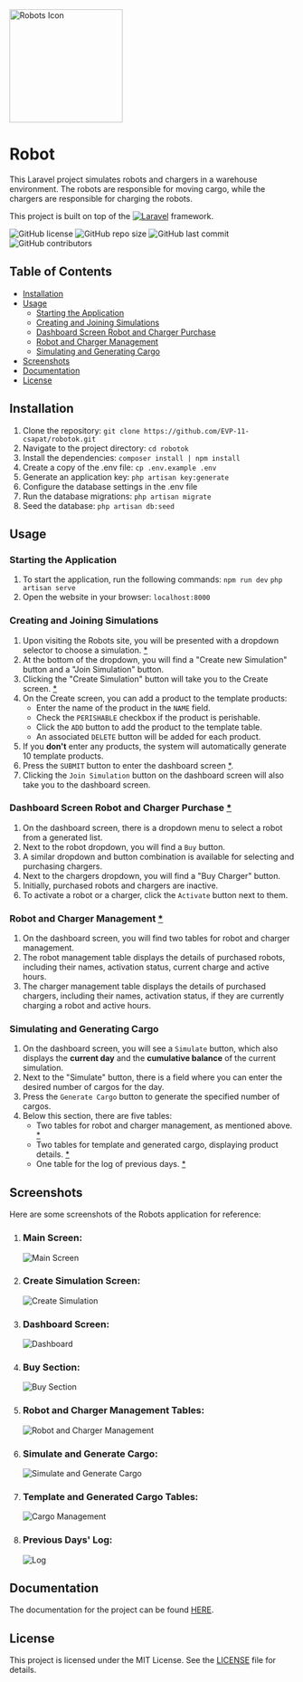<img src="https://robotok.fra1.cdn.digitaloceanspaces.com/icon.png" alt="Robots Icon" width="200px" title="Robots Icon" />

# Robot

This Laravel project simulates robots and chargers in a warehouse environment. The robots are responsible for moving cargo, while the chargers are responsible for charging the robots.

This project is built on top of the [![Laravel](https://img.shields.io/badge/Laravel-FF2D20?style=for-the-badge&logo=laravel&logoColor=white)](https://laravel.com/) framework.

![GitHub license](https://img.shields.io/github/license/EVP-11-csapat/robotok?style=for-the-badge)
![GitHub repo size](https://img.shields.io/github/repo-size/EVP-11-csapat/robotok?style=for-the-badge)
![GitHub last commit](https://img.shields.io/github/last-commit/EVP-11-csapat/robotok?style=for-the-badge)
![GitHub contributors](https://img.shields.io/github/contributors/EVP-11-csapat/robotok?style=for-the-badge)

## Table of Contents
- [Installation](#installation)
- [Usage](#usage)
  - [Starting the Application](#starting-the-application)
  - [Creating and Joining Simulations](#creating-and-joining-simulations)
  - [Dashboard Screen Robot and Charger Purchase](#dashboard-screen-robot-and-charger-purchase)
  - [Robot and Charger Management](#robot-and-charger-management)
  - [Simulating and Generating Cargo](#simulating-and-generating-cargo)
- [Screenshots](#screenshots)
- [Documentation](#documentation)
- [License](#license)

## Installation

1. Clone the repository: `git clone https://github.com/EVP-11-csapat/robotok.git`
2. Navigate to the project directory: `cd robotok`
3. Install the dependencies: `composer install | npm install`
4. Create a copy of the .env file: `cp .env.example .env`
5. Generate an application key: `php artisan key:generate`
6. Configure the database settings in the .env file
7. Run the database migrations: `php artisan migrate`
8. Seed the database: `php artisan db:seed`

## Usage

### Starting the Application
1. To start the application, run the following commands: `npm run dev` `php artisan serve`
2. Open the website in your browser: `localhost:8000`

### Creating and Joining Simulations
1. Upon visiting the Robots site, you will be presented with a dropdown selector to choose a simulation. [*](#main-screen)
2. At the bottom of the dropdown, you will find a "Create new Simulation" button and a "Join Simulation" button.
3. Clicking the "Create Simulation" button will take you to the Create screen. [*](#create-simulation-screen)
4. On the Create screen, you can add a product to the template products:
   - Enter the name of the product in the `NAME` field.
   - Check the `PERISHABLE` checkbox if the product is perishable.
   - Click the `ADD` button to add the product to the template table.
   - An associated `DELETE` button will be added for each product.
5. If you **don't** enter any products, the system will automatically generate 10 template products.
6. Press the `SUBMIT` button to enter the dashboard screen [*](#dashboard-screen).
7. Clicking the `Join Simulation` button on the dashboard screen will also take you to the dashboard screen.

### Dashboard Screen Robot and Charger Purchase [*](#buy-section)
1. On the dashboard screen, there is a dropdown menu to select a robot from a generated list.
2. Next to the robot dropdown, you will find a `Buy` button.
3. A similar dropdown and button combination is available for selecting and purchasing chargers.
4. Next to the chargers dropdown, you will find a "Buy Charger" button.
5. Initially, purchased robots and chargers are inactive.
6. To activate a robot or a charger, click the `Activate` button next to them.

### Robot and Charger Management [*](#robot-and-charger-management-tables)
1. On the dashboard screen, you will find two tables for robot and charger management.
2. The robot management table displays the details of purchased robots, including their names, activation status, current charge and active hours.
3. The charger management table displays the details of purchased chargers, including their names, activation status, if they are currently charging a robot and active hours.

### Simulating and Generating Cargo
1. On the dashboard screen, you will see a `Simulate` button, which also displays the **current day** and the **cumulative balance** of the current simulation.
2. Next to the "Simulate" button, there is a field where you can enter the desired number of cargos for the day.
3. Press the `Generate Cargo` button to generate the specified number of cargos.
4. Below this section, there are five tables:
   - Two tables for robot and charger management, as mentioned above. [*](#robot-and-charger-management-tables)
   - Two tables for template and generated cargo, displaying product details. [*](#template-and-generated-cargo-tables)
   - One table for the log of previous days. [*](#previous-days-log)

## Screenshots

Here are some screenshots of the Robots application for reference:

1. ### Main Screen:
   ![Main Screen](.github/images/main.png)

2. ### Create Simulation Screen:
   ![Create Simulation](.github/images/create.png)

3. ### Dashboard Screen:
   ![Dashboard](.github/images/dashboard.png)

4. ### Buy Section:
    ![Buy Section](.github/images/buy_section.png)

5. ### Robot and Charger Management Tables:
   ![Robot and Charger Management](.github/images/robot_charger_management.png)

6. ### Simulate and Generate Cargo:
   ![Simulate and Generate Cargo](.github/images/simulate_generate_cargo.png)

7. ### Template and Generated Cargo Tables:
   ![Cargo Management](.github/images/cargo_management.png)

8. ### Previous Days' Log:
   ![Log](.github/images/previous_days_log.png)
   
## Documentation
The documentation for the project can be found [HERE](docs/Documentation.pdf).

## License

This project is licensed under the MIT License. See the [LICENSE](LICENSE) file for details.
